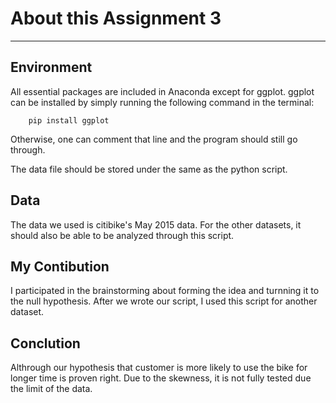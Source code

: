 # About this Assignment 3

***

## Environment
All essential packages are included in Anaconda except for ggplot.
ggplot can be installed by simply running the following command in the terminal:

		pip install ggplot

Otherwise, one can comment that line and the program should still go through.

The data file should be stored under the same as the python script.

## Data
The data we used is citibike's May 2015 data. For the other datasets, it should also be able to be analyzed through this script. 

## My Contibution
I participated in the brainstorming about forming the idea and turnning it to the null hypothesis. After we wrote our script, I used this script for another dataset.


## Conclution
 Althrough our hypothesis that customer is more likely to use the bike for longer time is proven right. Due to the skewness, it is not fully tested due the limit of the data.
